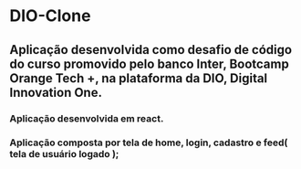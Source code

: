 # DIO-Clone

## Aplicação desenvolvida como desafio de código do curso promovido pelo banco Inter, Bootcamp Orange Tech +, na plataforma da DIO, Digital Innovation One.

### Aplicação desenvolvida em react.
### Aplicação composta por tela de home, login, cadastro e feed( tela de usuário logado );
